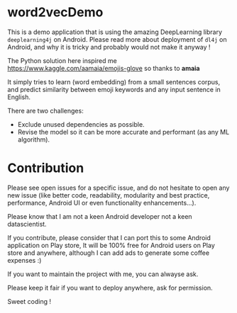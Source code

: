 # word2vecDemo

This is a demo application that is using the amazing DeepLearning library `deeplearning4j` on Android. Please read more about deployment of `dl4j` on Android, and why it is tricky and probably would not make it anyway !

The Python solution here inspired me https://www.kaggle.com/aamaia/emojis-glove so thanks to **amaia**

It simply tries to learn (word embedding) from a small sentences corpus, and predict similarity between emoji keywords and any input sentence in English.

There are two challenges:

- Exclude unused dependencies as possible.
- Revise the model so it can be more accurate and performant (as any ML algorithm).

# Contribution

Please see open issues for a specific issue, and do not hesitate to open any new issue (like better code, readability, modularity and best practice, performance, Android UI or even functionality enhancements...).

Please know that I am not a keen Android developer not a keen datascientist.

If you contribute, please consider that I can port this to some Android application on Play store, It will be 100% free for Android users on Play store and anywhere, although I can add ads to generate some coffee expenses :)

If you want to maintain the project with me, you can alwayse ask.

Please keep it fair if you want to deploy anywhere, ask for permission.

Sweet coding !
